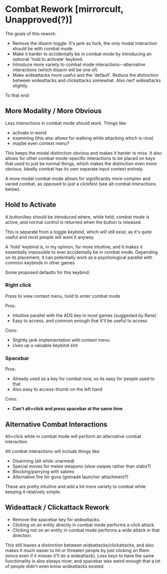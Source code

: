 # Combat Rework [mirrorcult, Unapproved(?)]

The goals of this rework:
- Remove the disarm toggle. It's jank as fuck, the only modal interaction should be with combat mode.
- Make it harder to accidentally be in combat mode by introducing an optional 'hold to activate' keybind.
- Introduce more variety to combat mode interactions--alternative interactions (which disarm will be one of)
- Make wideattacks more useful and the 'default'. Reduce the distinction between wideattacks and clickattacks somewhat. Also nerf wideattacks slightly.

To that end:

## More Modality / More Obvious

Less interactions in combat mode should work. Things like:
- activate in world
- examining (this also allows for walking while attacking which is nice)
- maybe even context menu? 

This keeps the modal distinction obvious and makes it harder to miss. It also allows for other combat-mode-specific interactions to be placed on keys that used to just be normal things, which makes the distinction even more obvious. Ideally combat has its own separate input context entirely.

A more modal combat mode allows for significantly more complex and varied combat, as opposed to just a clickfest (see alt combat interactions below).

## Hold to Activate

A button/key should be introduced where, while held, combat mode is active, and normal control is returned when the button is released.

This is separate from a toggle keybind, which will still exist, as it's quite useful and most people will want it anyway.

A 'hold' keybind is, in my opinion, far more intuitive, and it makes it essentially impossible to ever accidentally be in combat mode. Depending on its placement, it can potentially work as a psychological parallel with common keybinds in other games

Some proposed defaults for this keybind:

### Right click 
Press to view context menu, hold to enter combat mode

Pros:
- Intuitive parallel with the ADS key in most games (suggested by Rane)
- Easy to access, and common enough that it'll be useful to access

Cons:
- Slightly jank implementation with context menu
- Uses up a valuable keybind slot


### Spacebar

Pros:
- Already used as a key for combat now, so its easy for people used to that
- Also easy to access-thumb on the left hand

Cons:
- **Can't alt+click and press spacebar at the same time**

## Alternative Combat Interactions

Alt+click while in combat mode will perform an alternative combat interaction.

Alt combat interactions will include things like:
- Disarming (alt while unarmed)
- Special moves for melee weapons (slow swipes rather than stabs?)
- Blocking/parrying with sabres
- Alternative fire for guns (grenade launcher attachment?)

These are pretty intuitive and add a lot more variety to combat while keeping it relatively simple.

## Wideattack / Clickattack Rework

- Remove the spacebar key for wideattacks.
- Clicking on an entity directly in combat mode performs a click attack.
- Clicking not on an entity in combat mode performs a wide attack in that direction.

This still leaves a distinction between wideattacks/clickattacks, and also makes it much easier to hit or threaten people by just clicking on them (since even if it misses it'll do a wideattack). Less keys to have the same functionality is also always nicer, and spacebar was weird enough that a lot of people didn't even know wideattacks existed.

